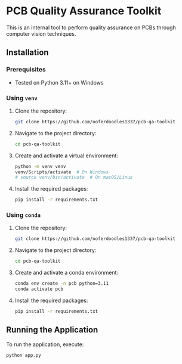 # PCB Quality Assurance Toolkit

This is an internal tool to perform quality assurance on PCBs through computer vision techniques.

## Installation

### Prerequisites
- Tested on Python 3.11+ on Windows

### Using `venv`

1. Clone the repository:
    ```sh
    git clone https://github.com/ooferdoodles1337/pcb-qa-toolkit
    ```
2. Navigate to the project directory:
    ```sh
    cd pcb-qa-toolkit
    ```
3. Create and activate a virtual environment:
    ```sh
    python -m venv venv
    venv/Scripts/activate  # On Windows
    # source venv/bin/activate  # On macOS/Linux
    ```
4. Install the required packages:
    ```sh
    pip install -r requirements.txt
    ```

### Using `conda`

1. Clone the repository:
    ```sh
    git clone https://github.com/ooferdoodles1337/pcb-qa-toolkit
    ```
2. Navigate to the project directory:
    ```sh
    cd pcb-qa-toolkit
    ```
3. Create and activate a conda environment:
    ```sh
    conda env create -n pcb python=3.11
    conda activate pcb
    ```
4. Install the required packages:
    ```sh
    pip install -r requirements.txt
    ```

## Running the Application

To run the application, execute:
```sh
python app.py
```

